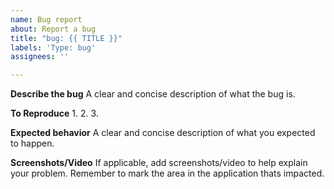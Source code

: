 ```yaml
---
name: Bug report
about: Report a bug
title: "bug: {{ TITLE }}"
labels: 'Type: bug'
assignees: ''

---
```


**Describe the bug**
A clear and concise description of what the bug is.

**To Reproduce**
1.
2.
3.


**Expected behavior**
A clear and concise description of what you expected to happen.

**Screenshots/Video**
If applicable, add screenshots/video to help explain your problem.
Remember to mark the area in the application thats impacted.

